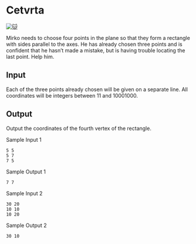 # Cetvrta

[![:cat:](https://open.kattis.com/favicon)](https://open.kattis.com/problems/cetvrta)

Mirko needs to choose four points in the plane so that they form a rectangle with sides parallel to the axes. He has already chosen three points and is confident that he hasn’t made a mistake, but is having trouble locating the last point. Help him.

## Input

Each of the three points already chosen will be given on a separate line. All coordinates will be integers between 11 and 10001000.

## Output

Output the coordinates of the fourth vertex of the rectangle.


Sample Input 1 	
```
5 5
5 7
7 5
```

Sample Output 1
```
7 7
```

Sample Input 2 	
```
30 20
10 10
10 20
```

Sample Output 2
```
30 10
```

